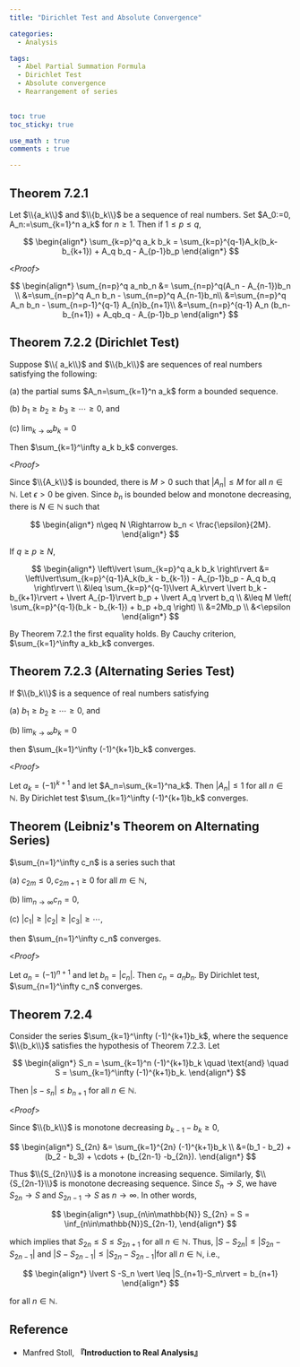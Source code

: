 ```yaml
---
title: "Dirichlet Test and Absolute Convergence"

categories:
  - Analysis

tags:
  - Abel Partial Summation Formula
  - Dirichlet Test
  - Absolute convergence
  - Rearrangement of series
 

toc: true
toc_sticky: true

use_math : true
comments : true

---
```


## Theorem 7.2.1
Let $\\{a_k\\}$ and $\\{b_k\\}$ be a sequence of real numbers.  Set $A_0:=0, A_n:=\sum_{k=1}^n a_k$ for $n\geq 1$. Then if $1\leq p \leq q$,

$$
\begin{align*}
\sum_{k=p}^q a_k b_k = \sum_{k=p}^{q-1}A_k(b_k-b_{k+1}) + A_q b_q - A_{p-1}b_p
\end{align*}
$$

<*Proof*>

$$
\begin{align*}
\sum_{n=p}^q a_nb_n &= \sum_{n=p}^q(A_n - A_{n-1})b_n \\
&=\sum_{n=p}^q A_n b_n - \sum_{n=p}^q A_{n-1}b_n\\
&=\sum_{n=p}^q A_n b_n - \sum_{n=p-1}^{q-1} A_{n}b_{n+1}\\
&=\sum_{n=p}^{q-1} A_n (b_n-b_{n+1}) + A_qb_q - A_{p-1}b_p
\end{align*}
$$

$$\tag*{$\square$}$$

## Theorem 7.2.2 (Dirichlet Test)
Suppose $\\{ a_k\\}$ and $\\{b_k\\}$ are sequences of real numbers satisfying the following:

(a) the partial sums $A_n=\sum_{k=1}^n a_k$ form a bounded sequence.

(b) $b_1\geq b_2 \geq b_3 \geq \cdots \geq 0$, and

(c) $\lim_{k\to\infty}b_k = 0$

Then $\sum_{k=1}^\infty a_k b_k$ converges.

<*Proof*>

Since $\\{A_k\\}$ is bounded, there is $M>0$ such that $\lvert A_n \rvert \leq M$ for all $n\in\mathbb{N}$. Let $\epsilon >0$ be given. Since $b_n$ is bounded below and  monotone decreasing, there is $N\in\mathbb{N}$ such that 

$$
\begin{align*}
n\geq N \Rightarrow b_n < \frac{\epsilon}{2M}.
\end{align*}
$$

If $q\geq p \geq N$,

$$
\begin{align*}
\left\lvert \sum_{k=p}^q a_k b_k \right\rvert &= \left\lvert\sum_{k=p}^{q-1}A_k(b_k - b_{k-1}) - A_{p-1}b_p - A_q b_q \right\rvert \\
&\leq \sum_{k=p}^{q-1}\lvert A_k\rvert \lvert b_k - b_{k+1}\rvert + \lvert A_{p-1}\rvert b_p + \lvert A_q \rvert b_q \\
&\leq M \left( \sum_{k=p}^{q-1}(b_k - b_{k-1}) + b_p +b_q \right) \\
&=2Mb_p \\
&<\epsilon
\end{align*}
$$

By Theorem 7.2.1 the first equality holds. By Cauchy criterion, $\sum_{k=1}^\infty a_kb_k$ converges.

$$\tag*{$\square$}$$

## Theorem 7.2.3 (Alternating Series Test)
If $\\{b_k\\}$ is a sequence of real numbers satisfying

(a) $b_1 \geq b_2 \geq \cdots \geq 0$, and 

(b) $\lim_{k\to\infty} b_k=0$

then $\sum_{k=1}^\infty (-1)^{k+1}b_k$ converges.

<*Proof*>

Let $a_k =(-1)^{k+1}$ and let $A_n=\sum_{k=1}^na_k$. Then $\lvert A_n \rvert \leq 1$ for all $n\in\mathbb{N}$. By Dirichlet test $\sum_{k=1}^\infty (-1)^{k+1}b_k$ converges.

$$\tag*{$\square$}$$

## Theorem (Leibniz's Theorem on Alternating Series)
$\sum_{n=1}^\infty c_n$ is a series such that

(a) $c_{2m}\leq 0, c_{2m+1} \geq 0$ for all $m\in\mathbb{N}$,

(b) $\lim_{n\to\infty}c_n = 0$,

(c) $\lvert c_1 \rvert \geq \lvert c_2 \rvert \geq \lvert c_3 \rvert \geq \cdots$,

then $\sum_{n=1}^\infty c_n$ converges.

<*Proof*>

Let $a_n = (-1)^{n+1}$ and let $b_n=\lvert c_n \rvert$. Then $c_n = a_n b_n$. By Dirichlet test, $\sum_{n=1}^\infty c_n$ converges.

$$\tag*{$\square$}$$

## Theorem 7.2.4 

Consider the series $\sum_{k=1}^\infty (-1)^{k+1}b_k$, where the sequence $\\{b_k\\}$ satisfies the hypothesis of Theorem 7.2.3. Let 

$$
\begin{align*}
S_n = \sum_{k=1}^n (-1)^{k+1}b_k \quad \text{and} \quad S = \sum_{k=1}^\infty (-1)^{k+1}b_k.
\end{align*}
$$

Then $\lvert s- s_n\rvert\leq b_{n+1}$ for all $n\in\mathbb{N}$.

<*Proof*>

Since $\\{b_k\\}$ is monotone decreasing $b_{k-1}-b_k \geq 0$,

$$
\begin{align*}
S_{2n} &= \sum_{k=1}^{2n} (-1)^{k+1}b_k \\
&=(b_1 - b_2) + (b_2 - b_3) + \cdots + (b_{2n-1} -b_{2n}).
\end{align*}
$$

Thus $\\{S_{2n}\\}$ is a monotone increasing sequence. Similarly, $\\{S_{2n-1}\\}$ is monotone decreasing sequence. Since $S_n\to S$, we have $S_{2n} \to S$ and $S_{2n-1}\to S$ as $n\to\infty$. In other words,

$$
\begin{align*}
\sup_{n\in\mathbb{N}} S_{2n} = S = \inf_{n\in\mathbb{N}}S_{2n-1},
\end{align*}
$$

which implies that $S_{2n} \leq S \leq S_{2n+1}$ for all $n\in\mathbb{N}$. Thus, $\lvert S- S_{2n}\rvert \leq \lvert S_{2n} -S_{2n-1}\rvert$ and $\lvert S - S_{2n-1}\rvert \leq \lvert S_{2n} - S_{2n-1}\rvert$for all $n\in\mathbb{N}$, i.e., 

$$
\begin{align*}
\lvert S -S_n \vert \leq |S_{n+1}-S_n\rvert = b_{n+1}
\end{align*}
$$

for all $n\in\mathbb{N}$.

$$\tag*{$\square$}$$


## Reference
- Manfred Stoll, **『**Introduction to Real Analysis**』**
